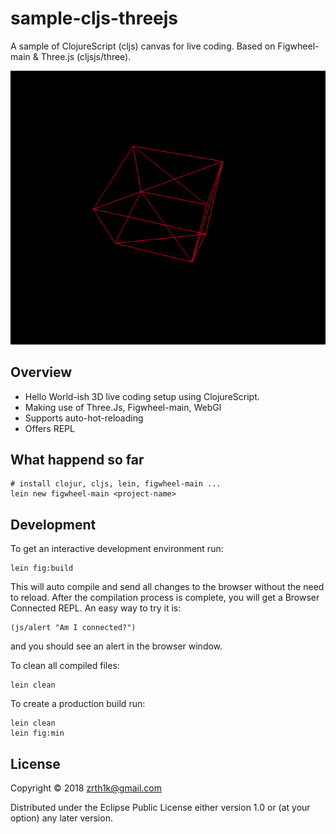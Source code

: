 # sample-cljs-threejs

A sample of ClojureScript (cljs) canvas for live coding. Based on Figwheel-main & Three.js (cljsjs/three).

![rotating_wireframe_cube](https://raw.githubusercontent.com/zrthstr/sample-cljs-threejs/master/cube.gif)


## Overview

* Hello World-ish 3D live coding setup using ClojureScript.
* Making use of Three.Js, Figwheel-main, WebGl
* Supports auto-hot-reloading
* Offers REPL

## What happend so far
    # install clojur, cljs, lein, figwheel-main ...
    lein new figwheel-main <project-name>


## Development

To get an interactive development environment run:

    lein fig:build

This will auto compile and send all changes to the browser without the
need to reload. After the compilation process is complete, you will
get a Browser Connected REPL. An easy way to try it is:

    (js/alert "Am I connected?")

and you should see an alert in the browser window.

To clean all compiled files:

	lein clean

To create a production build run:

	lein clean
	lein fig:min


## License

Copyright © 2018 zrth1k@gmail.com

Distributed under the Eclipse Public License either version 1.0 or (at your option) any later version.
